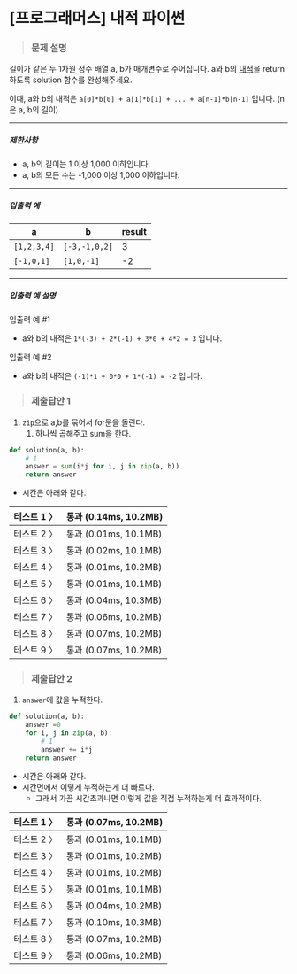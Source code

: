 # [프로그래머스] 내적 파이썬

> ### 문제 설명

길이가 같은 두 1차원 정수 배열 a, b가 매개변수로 주어집니다. a와 b의 [내적](https://en.wikipedia.org/wiki/Dot_product)을 return 하도록 solution 함수를 완성해주세요.

이때, a와 b의 내적은 `a[0]*b[0] + a[1]*b[1] + ... + a[n-1]*b[n-1]` 입니다. (n은 a, b의 길이)

------

##### 제한사항

- a, b의 길이는 1 이상 1,000 이하입니다.
- a, b의 모든 수는 -1,000 이상 1,000 이하입니다.

------

##### 입출력 예

| a           | b             | result |
| ----------- | ------------- | ------ |
| `[1,2,3,4]` | `[-3,-1,0,2]` | 3      |
| `[-1,0,1]`  | `[1,0,-1]`    | -2     |

------

##### 입출력 예 설명

입출력 예 #1

- a와 b의 내적은 `1*(-3) + 2*(-1) + 3*0 + 4*2 = 3` 입니다.

입출력 예 #2

- a와 b의 내적은 `(-1)*1 + 0*0 + 1*(-1) = -2` 입니다.

> ### 제출답안 1

1. `zip`으로 a,b를 묶어서 for문을 돌린다.
   1. 하나씩 곱해주고 sum을 한다.

```python
def solution(a, b):
    # 1
    answer = sum(i*j for i, j in zip(a, b))
    return answer
```

- 시간은 아래와 같다.

| 테스트 1 〉 | 통과 (0.14ms, 10.2MB) |
| ----------- | --------------------- |
| 테스트 2 〉 | 통과 (0.01ms, 10.1MB) |
| 테스트 3 〉 | 통과 (0.02ms, 10.1MB) |
| 테스트 4 〉 | 통과 (0.01ms, 10.2MB) |
| 테스트 5 〉 | 통과 (0.01ms, 10.1MB) |
| 테스트 6 〉 | 통과 (0.04ms, 10.3MB) |
| 테스트 7 〉 | 통과 (0.06ms, 10.2MB) |
| 테스트 8 〉 | 통과 (0.07ms, 10.2MB) |
| 테스트 9 〉 | 통과 (0.07ms, 10.2MB) |

> ### 제출답안 2

1. `answer`에 값을 누적한다.

```python
def solution(a, b):
    answer =0
    for i, j in zip(a, b):
        # 1
        answer += i*j
    return answer
```

- 시간은 아래와 같다.
- 시간면에서 이렇게 누적하는게 더 빠르다.
  - 그래서 가끔 시간초과나면 이렇게 값을 직접 누적하는게 더 효과적이다.

| 테스트 1 〉 | 통과 (0.07ms, 10.2MB) |
| ----------- | --------------------- |
| 테스트 2 〉 | 통과 (0.01ms, 10.1MB) |
| 테스트 3 〉 | 통과 (0.01ms, 10.2MB) |
| 테스트 4 〉 | 통과 (0.01ms, 10.2MB) |
| 테스트 5 〉 | 통과 (0.01ms, 10.1MB) |
| 테스트 6 〉 | 통과 (0.04ms, 10.2MB) |
| 테스트 7 〉 | 통과 (0.10ms, 10.3MB) |
| 테스트 8 〉 | 통과 (0.07ms, 10.2MB) |
| 테스트 9 〉 | 통과 (0.06ms, 10.2MB) |